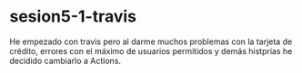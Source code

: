 # sesion5-1-travis

He empezado con travis pero al darme muchos problemas con la tarjeta de crédito, errores con el máximo de usuarios permitidos y demás histprias he decidido cambiarlo a Actions.
